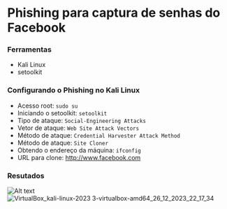 # Phishing para captura de senhas do Facebook

### Ferramentas

- Kali Linux
- setoolkit

### Configurando o Phishing no Kali Linux

- Acesso root: ``` sudo su ```
- Iniciando o setoolkit: ``` setoolkit ```
- Tipo de ataque: ``` Social-Engineering Attacks ```
- Vetor de ataque: ``` Web Site Attack Vectors ```
- Método de ataque: ```Credential Harvester Attack Method ```
- Método de ataque: ``` Site Cloner ```
- Obtendo o endereço da máquina: ``` ifconfig ```
- URL para clone: http://www.facebook.com

### Resutados

![Alt text](./passwd.png "Optional title")
![VirtualBox_kali-linux-2023 3-virtualbox-amd64_26_12_2023_22_17_34](https://github.com/OGutembergSilva/cibersecurity-desafio-phishing/assets/132959951/32434409-7629-4e32-a767-c3bab88f2fdd)
